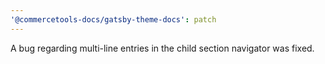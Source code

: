 ```yaml
---
'@commercetools-docs/gatsby-theme-docs': patch
---
```


A bug regarding multi-line entries in the child section navigator was fixed.

